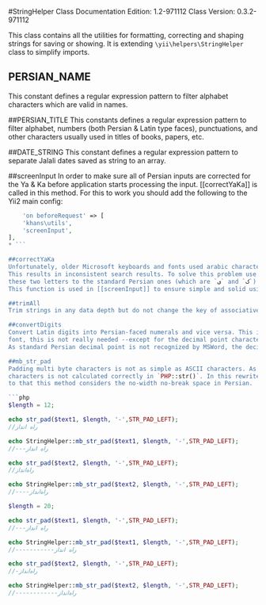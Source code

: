#StringHelper Class
Documentation Edition: 1.2-971112
Class Version: 0.3.2-971112

This class contains all the utilities for formatting, correcting and shaping strings for saving or showing.
It is extending `\yii\helpers\StringHelper` class to simplify imports.

## PERSIAN_NAME 
This constant defines a regular expression pattern to filter alphabet characters which are valid in names.

##PERSIAN_TITLE
This constants defines a regular expression pattern to filter alphabet, numbers (both Persian & Latin type faces), punctuations,
and other characters usually used in titles of books, papers, etc.

##DATE_STRING
This constant defines a regular expression pattern to separate Jalali dates saved as string to an array.

##screenInput
In order to make sure all of Persian inputs are corrected for the Ya & Ka before application starts processing the input.
[[correctYaKa]] is called in this method. For this to work you should add the following to the Yii2 main config:

```php
    'on beforeRequest' => [
    'khans\utils',
    'screenInput',
],
* ```

##correctYaKa
Unfortunately, older Microsoft keyboards and fonts used arabic characters `ك` and `ي` instead of `ی` and `ک`. 
This results in inconsistent search results. To solve this problem use [[correctYaKa]] to convert all occurrence of 
these two letters to the standard Persian ones (which are `ی` and `ک`). 
This function is used in [[screenInput]] to ensure simple and solid using of Persian language sites.

##trimAll
Trim strings in any data depth but do not change the key of associative arrays.

##convertDigits
Convert Latin digits into Persian-faced numerals and vice versa. This is for display reasons, and by using an appropriate
font, this is not really needed --except for the decimal point character.
As standard Persian decimal point is not recognized by MSWord, the decimal separator is definable.

##mb_str_pad
Padding multi byte characters is not as simple as ASCII characters. As it is seen in the following example length of multi-byte
characters is not calculated correctly in `PHP::str()`. In this rewrite the real length of words is calculated, and further
to that this method considers the no-width no-break space in Persian. 

```php
$length = 12;

echo str_pad($text1, $length, '-',STR_PAD_LEFT);
//راه انداز

echo StringHelper::mb_str_pad($text1, $length, '-',STR_PAD_LEFT);
//---راه انداز

echo str_pad($text2, $length, '-',STR_PAD_LEFT);
//راه‌انداز

echo StringHelper::mb_str_pad($text2, $length, '-',STR_PAD_LEFT);
//----راه‌انداز

$length = 20;

echo str_pad($text1, $length, '-',STR_PAD_LEFT);
//---راه انداز

echo StringHelper::mb_str_pad($text1, $length, '-',STR_PAD_LEFT);
//-----------راه انداز

echo str_pad($text2, $length, '-',STR_PAD_LEFT);
//-راه‌انداز

echo StringHelper::mb_str_pad($text2, $length, '-',STR_PAD_LEFT);
//------------راه‌انداز
```
